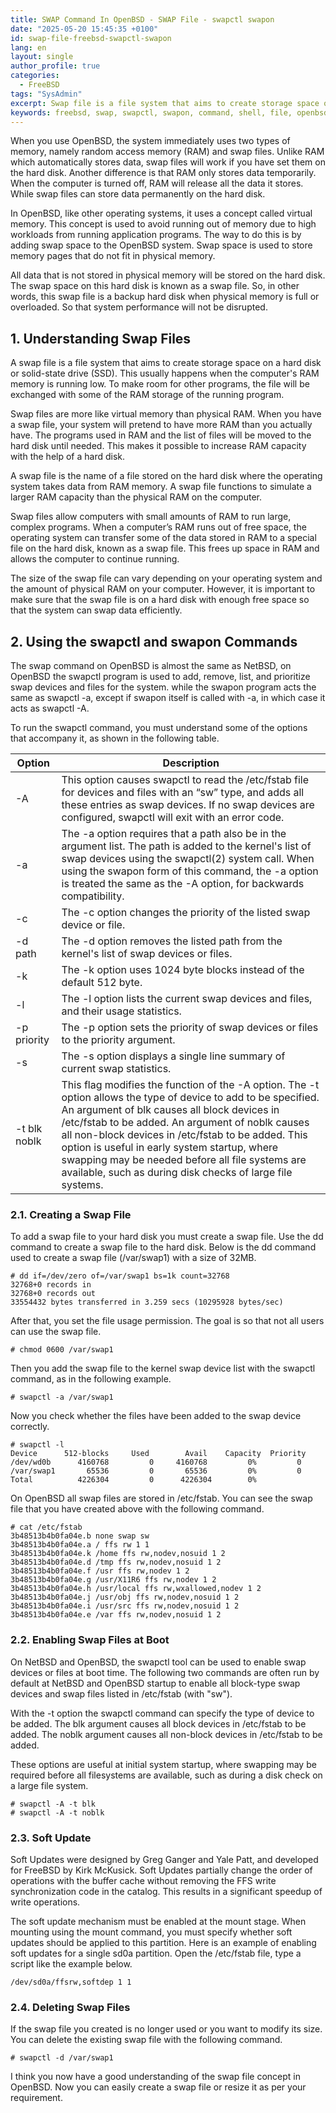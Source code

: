 ```yaml
---
title: SWAP Command In OpenBSD - SWAP File - swapctl swapon
date: "2025-05-20 15:45:35 +0100"
id: swap-file-freebsd-swapctl-swapon
lang: en
layout: single
author_profile: true
categories:
  - FreeBSD
tags: "SysAdmin"
excerpt: Swap file is a file system that aims to create storage space on a hard disk or solid-state drive (SSD).
keywords: freebsd, swap, swapctl, swapon, command, shell, file, openbsd
---
```


When you use OpenBSD, the system immediately uses two types of memory, namely random access memory (RAM) and swap files. Unlike RAM which automatically stores data, swap files will work if you have set them on the hard disk. Another difference is that RAM only stores data temporarily. When the computer is turned off, RAM will release all the data it stores. While swap files can store data permanently on the hard disk.

In OpenBSD, like other operating systems, it uses a concept called virtual memory. This concept is used to avoid running out of memory due to high workloads from running application programs. The way to do this is by adding swap space to the OpenBSD system. Swap space is used to store memory pages that do not fit in physical memory.

All data that is not stored in physical memory will be stored on the hard disk. The swap space on this hard disk is known as a swap file. So, in other words, this swap file is a backup hard disk when physical memory is full or overloaded. So that system performance will not be disrupted.

## 1. Understanding Swap Files

A swap file is a file system that aims to create storage space on a hard disk or solid-state drive (SSD). This usually happens when the computer's RAM memory is running low. To make room for other programs, the file will be exchanged with some of the RAM storage of the running program.

Swap files are more like virtual memory than physical RAM. When you have a swap file, your system will pretend to have more RAM than you actually have. The programs used in RAM and the list of files will be moved to the hard disk until needed. This makes it possible to increase RAM capacity with the help of a hard disk.

A swap file is the name of a file stored on the hard disk where the operating system takes data from RAM memory. A swap file functions to simulate a larger RAM capacity than the physical RAM on the computer.

Swap files allow computers with small amounts of RAM to run large, complex programs. When a computer’s RAM runs out of free space, the operating system can transfer some of the data stored in RAM to a special file on the hard disk, known as a swap file. This frees up space in RAM and allows the computer to continue running.

The size of the swap file can vary depending on your operating system and the amount of physical RAM on your computer. However, it is important to make sure that the swap file is on a hard disk with enough free space so that the system can swap data efficiently.

## 2. Using the swapctl and swapon Commands

The swap command on OpenBSD is almost the same as NetBSD, on OpenBSD the swapctl program is used to add, remove, list, and prioritize swap devices and files for the system. while the swapon program acts the same as swapctl -a, except if swapon itself is called with -a, in which case it acts as swapctl -A.

To run the swapctl command, you must understand some of the options that accompany it, as shown in the following table.

| Option       | Description          | 
| ----------- | -----------   | 
| -A          | This option causes swapctl to read the /etc/fstab file for devices and files with an “sw” type, and adds all these entries as swap devices. If no swap devices are configured, swapctl will exit with an error code.          | 
| -a          | The -a option requires that a path also be in the argument list. The path is added to the kernel's list of swap devices using the swapctl(2) system call. When using the swapon form of this command, the -a option is treated the same as the -A option, for backwards compatibility.      | 
| -c          | The -c option changes the priority of the listed swap device or file.     | 
| -d path          | The -d option removes the listed path from the kernel's list of swap devices or files.  | 
| -k          | The -k option uses 1024 byte blocks instead of the default 512 byte.  | 
| -l          | The -l option lists the current swap devices and files, and their usage statistics.  | 
| -p priority          | The -p option sets the priority of swap devices or files to the priority argument.  | 
| -s          | The -s option displays a single line summary of current swap statistics.  | 
| -t blk  noblk          | This flag modifies the function of the -A option. The -t option allows the type of device to add to be specified. An argument of blk causes all block devices in /etc/fstab to be added. An argument of noblk causes all non-block devices in /etc/fstab to be added. This option is useful in early system startup, where swapping may be needed before all file systems are available, such as during disk checks of large file systems.  | 

### 2.1. Creating a Swap File

To add a swap file to your hard disk you must create a swap file. Use the dd command to create a swap file to the hard disk. Below is the dd command used to create a swap file (/var/swap1) with a size of 32MB.

```
# dd if=/dev/zero of=/var/swap1 bs=1k count=32768
32768+0 records in
32768+0 records out
33554432 bytes transferred in 3.259 secs (10295928 bytes/sec)
```

After that, you set the file usage permission. The goal is so that not all users can use the swap file.

```
# chmod 0600 /var/swap1
```

Then you add the swap file to the kernel swap device list with the swapctl command, as in the following example.

```
# swapctl -a /var/swap1
```

Now you check whether the files have been added to the swap device correctly.

```
# swapctl -l
Device      512-blocks     Used        Avail    Capacity  Priority
/dev/wd0b      4160768         0     4160768         0%         0
/var/swap1       65536         0       65536         0%         0
Total          4226304         0      4226304        0%
```

On OpenBSD all swap files are stored in /etc/fstab. You can see the swap file that you have created above with the following command.

```
# cat /etc/fstab
3b48513b4b0fa04e.b none swap sw
3b48513b4b0fa04e.a / ffs rw 1 1
3b48513b4b0fa04e.k /home ffs rw,nodev,nosuid 1 2
3b48513b4b0fa04e.d /tmp ffs rw,nodev,nosuid 1 2
3b48513b4b0fa04e.f /usr ffs rw,nodev 1 2
3b48513b4b0fa04e.g /usr/X11R6 ffs rw,nodev 1 2
3b48513b4b0fa04e.h /usr/local ffs rw,wxallowed,nodev 1 2
3b48513b4b0fa04e.j /usr/obj ffs rw,nodev,nosuid 1 2
3b48513b4b0fa04e.i /usr/src ffs rw,nodev,nosuid 1 2
3b48513b4b0fa04e.e /var ffs rw,nodev,nosuid 1 2
```

### 2.2. Enabling Swap Files at Boot

On NetBSD and OpenBSD, the swapctl tool can be used to enable swap devices or files at boot time. The following two commands are often run by default at NetBSD and OpenBSD startup to enable all block-type swap devices and swap files listed in /etc/fstab (with "sw").

With the -t option the swapctl command can specify the type of device to be added. The blk argument causes all block devices in /etc/fstab to be added. The noblk argument causes all non-block devices in /etc/fstab to be added.

These options are useful at initial system startup, where swapping may be required before all filesystems are available, such as during a disk check on a large file system.

```
# swapctl -A -t blk
# swapctl -A -t noblk
```

### 2.3. Soft Update

Soft Updates were designed by Greg Ganger and Yale Patt, and developed for FreeBSD by Kirk McKusick. Soft Updates partially change the order of operations with the buffer cache without removing the FFS write synchronization code in the catalog. This results in a significant speedup of write operations.

The soft update mechanism must be enabled at the mount stage. When mounting using the mount command, you must specify whether soft updates should be applied to this partition. Here is an example of enabling soft updates for a single sd0a partition. Open the /etc/fstab file, type a script like the example below.

```
/dev/sd0a/ffsrw,softdep 1 1
```

### 2.4. Deleting Swap Files

If the swap file you created is no longer used or you want to modify its size. You can delete the existing swap file with the following command.

```
# swapctl -d /var/swap1
```

I think you now have a good understanding of the swap file concept in OpenBSD. Now you can easily create a swap file or resize it as per your requirement.

